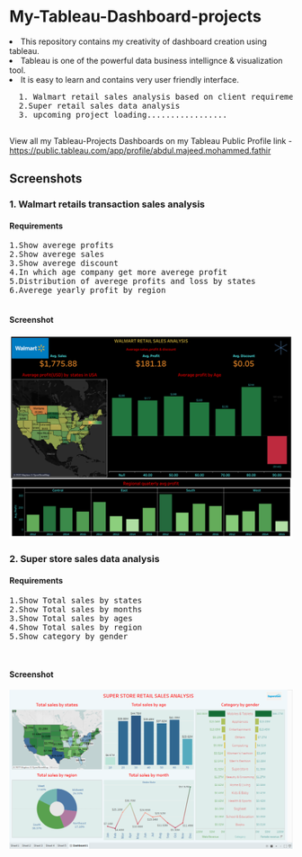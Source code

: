 # My-Tableau-Dashboard-projects

<li>This repository contains my creativity of dashboard creation using tableau.</li>
<li>Tableau is one of the powerful data business intellignce & visualization tool.</li>
<li>It is easy to learn and contains very user friendly interface. </li>


<pre>
  1. Walmart retail sales analysis based on client requirement 
  2.Super retail sales data analysis
  3. upcoming project loading.................           
  </pre>
  
  View all my Tableau-Projects Dashboards on my Tableau Public Profile link -
  https://public.tableau.com/app/profile/abdul.majeed.mohammed.fathir
  
  ## Screenshots

### 1.  Walmart retails transaction sales analysis
  #### Requirements
<pre>
1.Show averege profits
2.Show averege sales
3.Show averege discount
4.In which age company get more averege profit
5.Distribution of averege profits and loss by states
6.Averege yearly profit by region

</pre>
#### Screenshot
<img src="https://github.com/FathirAMM/My-Tableau-Dashboard-projects/blob/main/Walmart%20Retail%20sales%20Analysis%20Dashboard/Dashboard%201.png" alt="screenshot" />
  



### 2.  Super store sales data analysis
  #### Requirements
<pre>
1.Show Total sales by states
2.Show Total sales by months
3.Show Total sales by ages
4.Show Total sales by region
5.Show category by gender


</pre>
#### Screenshot
<img src="https://github.com/FathirAMM/My-Tableau-Dashboard-projects/blob/main/superstore%20sales%20analysis%20dashboard/Screenshot%20(62).png" />
  































